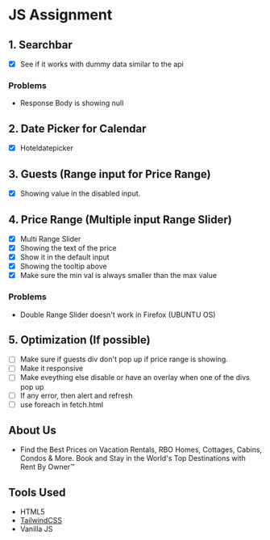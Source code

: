 # JS Assignment

## 1. Searchbar

- [x] See if it works with dummy data similar to the api

### Problems

- Response Body is showing null

## 2. Date Picker for Calendar

- [x] Hoteldatepicker

## 3. Guests (Range input for Price Range)

- [x] Showing value in the disabled input.

## 4. Price Range (Multiple input Range Slider)

- [x] Multi Range Slider
- [x] Showing the text of the price
- [x] Show it in the default input
- [x] Showing the tooltip above
- [x] Make sure the min val is always smaller than the max value

### Problems

- Double Range Slider doesn't work in Firefox (UBUNTU OS)

## 5. Optimization (If possible)

- [ ] Make sure if guests div don't pop up if price range is showing.
- [ ] Make it responsive
- [ ] Make eveything else disable or have an overlay when one of the divs pop up
- [ ] If any error, then alert and refresh
- [ ] use foreach in fetch.html

## About Us

- Find the Best Prices on Vacation Rentals, RBO Homes, Cottages, Cabins, Condos & More. Book and Stay in the World's Top Destinations with Rent By Owner™

## Tools Used

- HTML5
- [TailwindCSS](https://tailwindcss.com/)
- Vanilla JS
